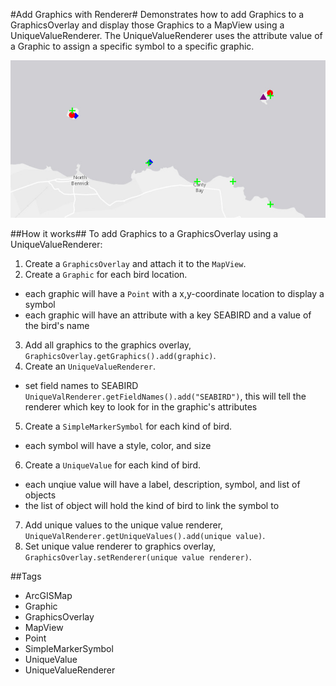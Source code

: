 #Add Graphics with Renderer#
Demonstrates how to add Graphics to a GraphicsOverlay and display those Graphics to a MapView using a UniqueValueRenderer. The UniqueValueRenderer uses the attribute value of a Graphic to assign a specific symbol to a specific graphic. 

![](AddGraphicsWithRenderer.png)

##How it works##
To add Graphics to a GraphicsOverlay using a UniqueValueRenderer:

1. Create a `GraphicsOverlay` and attach it to the `MapView`.
2. Create a `Graphic` for each bird location.
  - each graphic will have a `Point` with a x,y-coordinate location to display a symbol
  - each graphic will have an attribute with a key SEABIRD and a value of the bird's name
3. Add all graphics to the graphics overlay, `GraphicsOverlay.getGraphics().add(graphic)`.
4. Create an `UniqueValueRenderer`.
  - set field names to SEABIRD `UniqueValRenderer.getFieldNames().add("SEABIRD")`, this will tell the renderer which key to look for in the graphic's attributes
5. Create a `SimpleMarkerSymbol` for each kind of bird.
  - each symbol will have a style, color, and size 
6. Create a `UniqueValue` for each kind of bird.
  - each unqiue value will have a label, description, symbol, and list of objects
  - the list of object will hold the kind of bird to link the symbol to
7. Add unique values to the unique value renderer, `UniqueValRenderer.getUniqueValues().add(unique value)`.
8. Set unique value renderer to graphics overlay, `GraphicsOverlay.setRenderer(unique value renderer)`.

##Tags
- ArcGISMap
- Graphic
- GraphicsOverlay
- MapView
- Point
- SimpleMarkerSymbol
- UniqueValue
- UniqueValueRenderer
